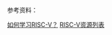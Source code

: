 参考资料：

[如何学习RISC-V？](https://www.risc-vduino.cc/thread-1110-1-1.html)
[RISC-V资源列表](https://cnrv.io/resource)
